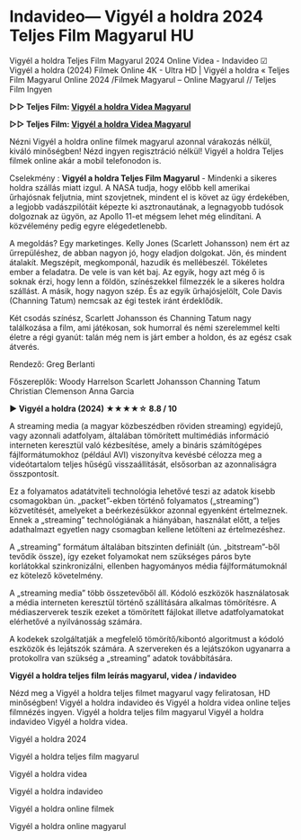 # Indavideo— Vigyél a holdra 2024 Teljes Film Magyarul HU

Vigyél a holdra Teljes Film Magyarul 2024 Online Videa - Indavideo ☑ Vigyél a holdra (2024) Filmek Online 4K - Ultra HD | Vigyél a holdra « Teljes Film Magyarul Online 2024 /Filmek Magyarul – Online Magyarul // Teljes Film Ingyen

**▷▷ Teljes Film: [Vigyél a holdra Videa Magyarul](https://popcorn-tv.online/hu/movie/956842/vigyel-a-holdra)**

**▷▷ Teljes Film: [Vigyél a holdra Videa Magyarul](https://popcorn-tv.online/hu/movie/956842/vigyel-a-holdra)**

Nézni Vigyél a holdra online filmek magyarul azonnal várakozás nélkül, kiváló minőségben! Nézd ingyen regisztráció nélkül! Vigyél a holdra Teljes filmek online akár a mobil telefonodon is.

Cselekmény : **Vigyél a holdra Teljes Film Magyarul** - Mindenki a sikeres holdra szállás miatt izgul. A NASA tudja, hogy előbb kell amerikai űrhajósnak feljutnia, mint szovjetnek, mindent el is követ az ügy érdekében, a legjobb vadászpilótáit képezte ki asztronautának, a legnagyobb tudósok dolgoznak az ügyön, az Apollo 11-et mégsem lehet még elindítani. A közvélemény pedig egyre elégedetlenebb.

A megoldás? Egy marketinges. Kelly Jones (Scarlett Johansson) nem ért az űrrepüléshez, de abban nagyon jó, hogy eladjon dolgokat. Jön, és mindent átalakít. Megszépít, megkomponál, hazudik és mellébeszél. Tökéletes ember a feladatra. De vele is van két baj. Az egyik, hogy azt még ő is soknak érzi, hogy lenn a földön, színészekkel filmezzék le a sikeres holdra szállást. A másik, hogy nagyon szép. És az egyik űrhajósjelölt, Cole Davis (Channing Tatum) nemcsak az égi testek iránt érdeklődik.

Két csodás színész, Scarlett Johansson és Channing Tatum nagy találkozása a film, ami játékosan, sok humorral és némi szerelemmel kelti életre a régi gyanút: talán még nem is járt ember a holdon, és az egész csak átverés.

Rendező: Greg Berlanti

Főszereplők: Woody Harrelson Scarlett Johansson Channing Tatum Christian Clemenson Anna Garcia

**▶️ Vigyél a holdra (2024) ★★★★☆ 8.8 / 10**

A streaming media (a magyar közbeszédben röviden streaming) egyidejű, vagy azonnali adatfolyam, általában tömörített multimédiás információ interneten keresztül való kézbesítése, amely a bináris számítógépes fájlformátumokhoz (például AVI) viszonyítva kevésbé célozza meg a videótartalom teljes hűségű visszaállítását, elsősorban az azonnaliságra összpontosít.

Ez a folyamatos adatátviteli technológia lehetővé teszi az adatok kisebb csomagokban ún. „packet”-ekben történő folyamatos („streaming”) közvetítését, amelyeket a beérkezésükkor azonnal egyenként értelmeznek. Ennek a „streaming” technológiának a hiányában, használat előtt, a teljes adathalmazt egyetlen nagy csomagban kellene letölteni az értelmezéshez.

A „streaming” formátum általában bitszinten definiált (ún. „bitstream”-ből tevődik össze), így ezeket folyamokat nem szükséges páros byte korlátokkal szinkronizálni, ellenben hagyományos média fájlformátumoknál ez kötelező követelmény.

A „streaming media” több összetevőből áll. Kódoló eszközök használatosak a média interneten keresztül történő szállítására alkalmas tömörítésre. A médiaszerverek teszik ezeket a tömörített fájlokat illetve adatfolyamatokat elérhetővé a nyilvánosság számára.

A kodekek szolgáltatják a megfelelő tömörítő/kibontó algoritmust a kódoló eszközök és lejátszók számára. A szervereken és a lejátszókon ugyanarra a protokollra van szükség a „streaming” adatok továbbítására.

**Vigyél a holdra teljes film leírás magyarul, videa / indavideo**

Nézd meg a Vigyél a holdra teljes filmet magyarul vagy feliratosan, HD minőségben! Vigyél a holdra indavideo és Vigyél a holdra videa online teljes filmnézés ingyen. Vigyél a holdra teljes film magyarul Vigyél a holdra indavideo Vigyél a holdra videa.

Vigyél a holdra 2024

Vigyél a holdra teljes film magyarul

Vigyél a holdra videa

Vigyél a holdra indavideo

Vigyél a holdra online filmek

Vigyél a holdra online magyarul
